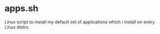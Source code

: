 # apps.sh
Linux script to install my default set of applications which i install on every Linux distro.
